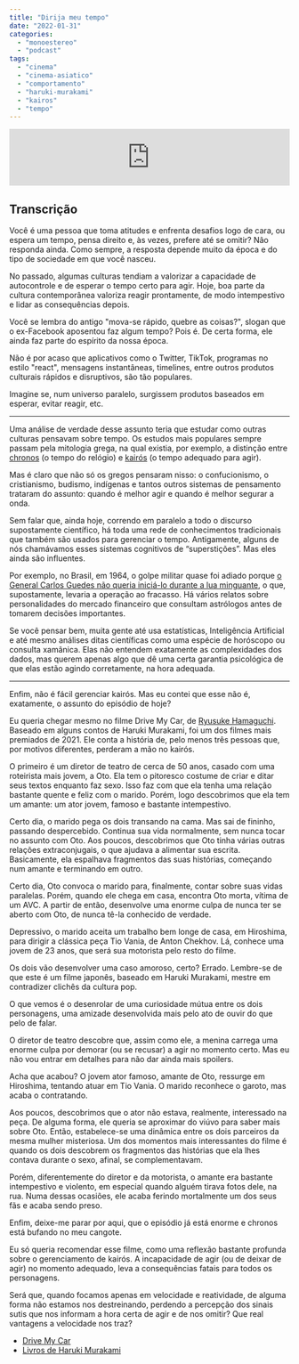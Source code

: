 ```yaml
---
title: "Dirija meu tempo"
date: "2022-01-31"
categories: 
  - "monoestereo"
  - "podcast"
tags: 
  - "cinema"
  - "cinema-asiatico"
  - "comportamento"
  - "haruki-murakami"
  - "kairos"
  - "tempo"
---
```


<iframe src="https://anchor.fm/monoestereo/embed/episodes/Dirija-meu-tempo-e1dn9us" height="102px" width="100%" frameborder="0" scrolling="no"></iframe>

## Transcrição

Você é uma pessoa que toma atitudes e enfrenta desafios logo de cara, ou espera um tempo, pensa direito e, às vezes, prefere até se omitir? Não responda ainda. Como sempre, a resposta depende muito da época e do tipo de sociedade em que você nasceu.

No passado, algumas culturas tendiam a valorizar a capacidade de autocontrole e de esperar o tempo certo para agir. Hoje, boa parte da cultura contemporânea valoriza reagir prontamente, de modo intempestivo e lidar as consequências depois.

Você se lembra do antigo "mova-se rápido, quebre as coisas?", slogan que o ex-Facebook aposentou faz algum tempo? Pois é. De certa forma, ele ainda faz parte do espírito da nossa época.

Não é por acaso que aplicativos como o Twitter, TikTok, programas no estilo "react", mensagens instantâneas, timelines, entre outros produtos culturais rápidos e disruptivos, são tão populares.

Imagine se, num universo paralelo, surgissem produtos baseados em esperar, evitar reagir, etc.

* * *

Uma análise de verdade desse assunto teria que estudar como outras culturas pensavam sobre tempo. Os estudos mais populares sempre passam pela mitologia grega, na qual existia, por exemplo, a distinção entre [chronos](https://pt.wikipedia.org/wiki/Chronos) (o tempo do relógio) e [kairós](https://pt.wikipedia.org/wiki/Kair%C3%B3s) (o tempo adequado para agir).

Mas é claro que não só os gregos pensaram nisso: o confucionismo, o cristianismo, budismo, indígenas e tantos outros sistemas de pensamento trataram do assunto: quando é melhor agir e quando é melhor segurar a onda.

Sem falar que, ainda hoje, correndo em paralelo a todo o discurso supostamente científico, há toda uma rede de conhecimentos tradicionais que também são usados para gerenciar o tempo. Antigamente, alguns de nós chamávamos esses sistemas cognitivos de “superstições”. Mas eles ainda são influentes.

Por exemplo, no Brasil, em 1964, o golpe militar quase foi adiado porque [o General Carlos Guedes não queria iniciá-lo durante a lua minguante](https://youtu.be/zF2qH4Cdals?t=500), o que, supostamente, levaria a operação ao fracasso. Há vários relatos sobre personalidades do mercado financeiro que consultam astrólogos antes de tomarem decisões importantes.

Se você pensar bem, muita gente até usa estatísticas, Inteligência Artificial e até mesmo análises ditas científicas como uma espécie de horóscopo ou consulta xamânica. Elas não entendem exatamente as complexidades dos dados, mas querem apenas algo que dê uma certa garantia psicológica de que elas estão agindo corretamente, na hora adequada.

* * *

Enfim, não é fácil gerenciar kairós. Mas eu contei que esse não é, exatamente, o assunto do episódio de hoje?

Eu queria chegar mesmo no filme Drive My Car, de [Ryusuke Hamaguchi](https://en.wikipedia.org/wiki/Ryusuke_Hamaguchi). Baseado em alguns contos de Haruki Murakami, foi um dos filmes mais premiados de 2021. Ele conta a história de, pelo menos três pessoas que, por motivos diferentes, perderam a mão no kairós.

O primeiro é um diretor de teatro de cerca de 50 anos, casado com uma roteirista mais jovem, a Oto. Ela tem o pitoresco costume de criar e ditar seus textos enquanto faz sexo. Isso faz com que ela tenha uma relação bastante quente e feliz com o marido. Porém, logo descobrimos que ela tem um amante: um ator jovem, famoso e bastante intempestivo.

Certo dia, o marido pega os dois transando na cama. Mas sai de fininho, passando despercebido. Continua sua vida normalmente, sem nunca tocar no assunto com Oto. Aos poucos, descobrimos que Oto tinha várias outras relações extraconjugais, o que ajudava a alimentar sua escrita. Basicamente, ela espalhava fragmentos das suas histórias, começando num amante e terminando em outro.

Certo dia, Oto convoca o marido para, finalmente, contar sobre suas vidas paralelas. Porém, quando ele chega em casa, encontra Oto morta, vítima de um AVC. A partir de então, desenvolve uma enorme culpa de nunca ter se aberto com Oto, de nunca tê-la conhecido de verdade.

Depressivo, o marido aceita um trabalho bem longe de casa, em Hiroshima, para dirigir a clássica peça Tio Vania, de Anton Chekhov. Lá, conhece uma jovem de 23 anos, que será sua motorista pelo resto do filme.

Os dois vão desenvolver uma caso amoroso, certo? Errado. Lembre-se de que este é um filme japonês, baseado em Haruki Murakami, mestre em contradizer clichês da cultura pop.

O que vemos é o desenrolar de uma curiosidade mútua entre os dois personagens, uma amizade desenvolvida mais pelo ato de ouvir do que pelo de falar.

O diretor de teatro descobre que, assim como ele, a menina carrega uma enorme culpa por demorar (ou se recusar) a agir no momento certo. Mas eu não vou entrar em detalhes para não dar ainda mais spoilers.

Acha que acabou? O jovem ator famoso, amante de Oto, ressurge em Hiroshima, tentando atuar em Tio Vania. O marido reconhece o garoto, mas acaba o contratando.

Aos poucos, descobrimos que o ator não estava, realmente, interessado na peça. De alguma forma, ele queria se aproximar do viúvo para saber mais sobre Oto. Então, estabelece-se uma dinâmica entre os dois parceiros da mesma mulher misteriosa. Um dos momentos mais interessantes do filme é quando os dois descobrem os fragmentos das histórias que ela lhes contava durante o sexo, afinal, se complementavam.

Porém, diferentemente do diretor e da motorista, o amante era bastante intempestivo e violento, em especial quando alguém tirava fotos dele, na rua. Numa dessas ocasiões, ele acaba ferindo mortalmente um dos seus fãs e acaba sendo preso.

Enfim, deixe-me parar por aqui, que o episódio já está enorme e chronos está bufando no meu cangote.

Eu só queria recomendar esse filme, como uma reflexão bastante profunda sobre o gerenciamento de kairós. A incapacidade de agir (ou de deixar de agir) no momento adequado, leva a consequências fatais para todos os personagens.

Será que, quando focamos apenas em velocidade e reatividade, de alguma forma não estamos nos destreinando, perdendo a percepção dos sinais sutis que nos informam a hora certa de agir e de nos omitir? Que real vantagens a velocidade nos traz?

- [Drive My Car](https://en.wikipedia.org/wiki/Drive_My_Car_(film))
- [Livros de Haruki Murakami](https://www.amazon.com.br/s?k=haruki+murakami&crid=3FOYEUZI2IJ3&sprefix=haruki%2Caps%2C300&linkCode=ll2&tag=eduf-20&linkId=11c24ae7e1d7e7c224ef83b00147834e&language=pt_BR&ref_=as_li_ss_tl)
